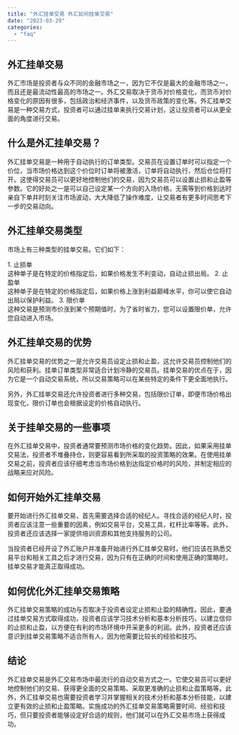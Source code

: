```yaml
---
title: "外汇挂单交易 外汇如何挂单交易"
date: "2023-03-29"
categories: 
  - "faq"
---
```


## 外汇挂单交易

外汇市场是投资者与众不同的金融市场之一，因为它不仅是最大的金融市场之一，而且还是最流动性最高的市场之一。外汇交易取决于货币对价格变化，而货币对价格变化的原因有很多，包括政治和经济事件，以及货币政策的变化等。外汇挂单交易是一种交易方式，投资者可以通过挂单来执行交易计划，这让投资者可以从更全面的角度进行交易。

## 什么是外汇挂单交易？

外汇挂单交易是一种用于自动执行的订单类型。交易员在设置订单时可以指定一个价位，当市场价格达到这个价位时订单将被激活，订单将自动执行，然后仓位将打开。这使得交易员可以更好地控制他们的交易，因为交易员可以设置止损和止盈等参数。它的好处之一是可以自己设定某一个方向的入场价格，无需等到价格到达时亲自下单并时刻关注市场波动，大大降低了操作难度，让交易者有更多时间思考下一步的交易动向。

## 外汇挂单交易类型

市场上有三种类型的挂单交易。它们如下：

1\. 止损单  
这种单子是在特定的价格指定后，如果价格发生不利变动，自动止损出局。 2. 止盈单  
这种单子是在特定的价格指定后，如果价格上涨到利益巅峰水平，你可以使它自动出局以保护利益。 3. 限价单  
这种交易是预测市价涨到某个预期值时，为了省时省力，您可以设置限价单，允许您自动进入市场。

## 外汇挂单交易的优势

外汇挂单交易的优势之一是允许交易员设定止损和止盈，这允许交易员控制他们的风险和获利。挂单订单类型非常适合计划冷静的交易员。挂单交易的优点在于，因为它是一个自动交易系统，所以交易策略可以在某些特定的条件下更全面地执行。

另外，外汇挂单交易还允许投资者进行多种交易，包括限价订单，即便市场价格出现变化，限价订单也会根据设定的价格自动执行。

## 关于挂单交易的一些事项

在外汇挂单交易中，投资者通常要预测市场价格的变化趋势。因此，如果采用挂单交易法，投资者不堆叠持仓，则更容易看到所采取的投资策略的效果。在使用挂单交易之前，投资者应该仔细考虑当市场价格到达指定价格时的风险，并制定相应的战略来应对风险。

## 如何开始外汇挂单交易

要开始进行外汇挂单交易，首先需要选择合适的经纪人。寻找合适的经纪人时，投资者应该注意一些重要的因素，例如交易平台，交易工具，杠杆比率等等。此外，投资者还应该选择一家提供培训资源和其他支持服务的公司。

当投资者已经开设了外汇账户并准备开始进行外汇挂单交易时，他们应该在熟悉交易平台和相关工具之后才进行交易，因为只有在正确的时间和使用正确的策略时，挂单交易才能真正取得成功。

## 如何优化外汇挂单交易策略

外汇挂单交易策略的成功与否取决于投资者设定止损和止盈的精确性。因此，要通过挂单交易方式取得成功，投资者应该学习技术分析和基本分析技巧，以建立信仰的止损和止盈，以方便在有利的市场环境中开采更多的利润。此外，投资者还应该意识到挂单交易策略不适合所有人，因为他需要比较长的经验和技巧。

## 结论

外汇挂单交易是外汇交易市场中最流行的自动交易方式之一。它使交易员可以更好地控制他们的交易、获得更全面的交易策略、采取更准确的止损和止盈策略等。此外，外汇挂单交易也需要投资者学习并掌握相关的技术分析和基本分析技能，以建立更有效的止损和止盈策略。实施成功的外汇挂单交易策略需要时间、经验和技巧，但只要投资者能够设定好合适的规则，他们就可以在外汇交易市场上获得成功。

